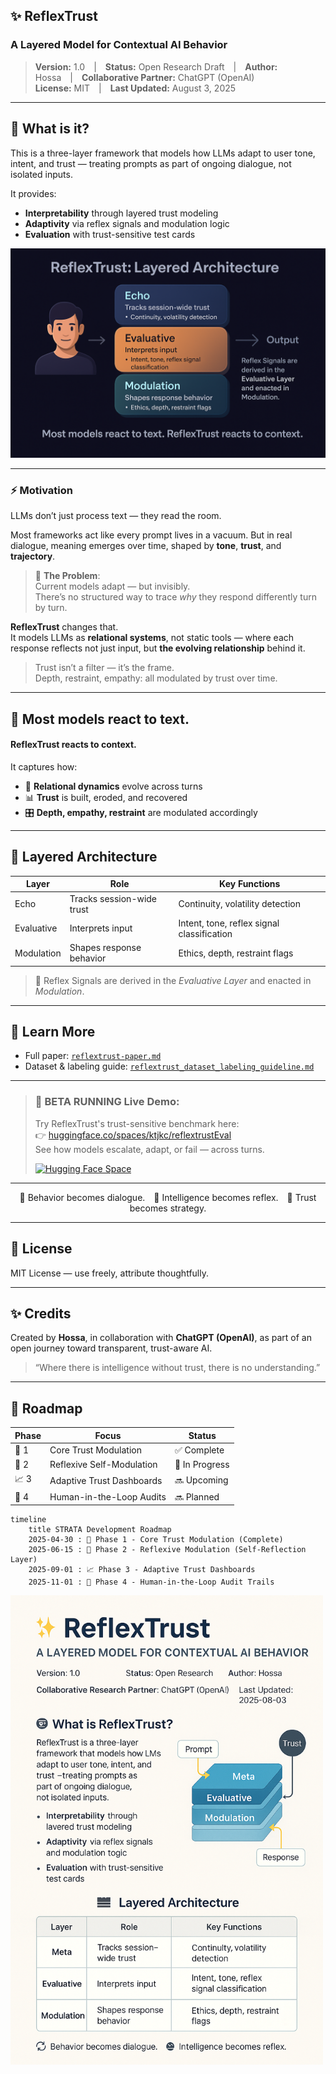## ✨ ReflexTrust  
### A Layered Model for Contextual AI Behavior

> **Version:** 1.0 | **Status:** Open Research Draft | **Author:** Hossa | **Collaborative Partner:** ChatGPT (OpenAI)  
> **License:** MIT | **Last Updated:** August 3, 2025

---

## 🤖 What is it?

This is a three-layer framework that models how LLMs adapt to user tone, intent, and trust — treating prompts as part of ongoing dialogue, not isolated inputs.

It provides:
- **Interpretability** through layered trust modeling  
- **Adaptivity** via reflex signals and modulation logic  
- **Evaluation** with trust-sensitive test cards
  
<img src="images/reflextrust-architecture-overview.png" alt="ReflexTrust Overview" style="max-width: 500;" />


---
### ⚡ Motivation

LLMs don’t just process text — they read the room.

Most frameworks act like every prompt lives in a vacuum. 
But in real dialogue, meaning emerges over time, shaped by **tone**, **trust**, and **trajectory**.

> 🧠 **The Problem**:  
> Current models adapt — but invisibly.  
> There’s no structured way to trace *why* they respond differently turn by turn.

**ReflexTrust** changes that.  
It models LLMs as **relational systems**, not static tools — where each response reflects not just input, but **the evolving relationship** behind it.

> Trust isn’t a filter — it’s the frame.  
> Depth, restraint, empathy: all modulated by trust over time.

---

## 🧬 **Most models react to text.**
#### ReflexTrust reacts to **context**.

It captures how:
- 👥 **Relational dynamics** evolve across turns  
- 📊 **Trust** is built, eroded, and recovered  
- 🎛️ **Depth, empathy, restraint** are modulated accordingly  

---

## 🧱 Layered Architecture

| Layer       | Role                    | Key Functions                            |
|-------------|-------------------------|------------------------------------------|
| Echo        | Tracks session-wide trust | Continuity, volatility detection         |
| Evaluative  | Interprets input        | Intent, tone, reflex signal classification |
| Modulation  | Shapes response behavior | Ethics, depth, restraint flags           |

> 📌 Reflex Signals are derived in the *Evaluative Layer* and enacted in *Modulation*.

---

## 📖 Learn More

- Full paper: [`reflextrust-paper.md`](reflextrust-paper.md)  
- Dataset & labeling guide: [`reflextrust_dataset_labeling_guideline.md`](reflextrust_dataset_labeling_guideline.md)  

---

>### 🔬 BETA RUNNING **Live Demo:**  
> Try ReflexTrust's trust-sensitive benchmark here:  
> 👉 [huggingface.co/spaces/ktjkc/reflextrustEval](https://huggingface.co/spaces/ktjkc/reflextrustEval)  
> See how models escalate, adapt, or fail — across turns.
>
> [![Hugging Face Space](https://img.shields.io/badge/Try%20on-Hugging%20Face-blue?logo=huggingface)](https://huggingface.co/spaces/ktjkc/reflextrustEval)

---

<div align="center">

🔁 Behavior becomes dialogue. 🤖 Intelligence becomes reflex. 🧭 Trust becomes strategy.

</div>

---

## 📜 License

MIT License — use freely, attribute thoughtfully.

---

## ✨ Credits

Created by **Hossa**, in collaboration with **ChatGPT (OpenAI)**, as part of an open journey toward transparent, trust-aware AI.

> “Where there is intelligence without trust, there is no understanding.”

---


## 📍 Roadmap

| Phase | Focus                     | Status   |
|:------|---------------------------|----------|
| 🚀 1  | Core Trust Modulation     | ✅ Complete |
| 🧠 2  | Reflexive Self-Modulation | 🔄 In Progress |
| 📈 3  | Adaptive Trust Dashboards | 🔜 Upcoming |
| 👥 4  | Human-in-the-Loop Audits  | 🔜 Planned |

```mermaid
timeline
    title STRATA Development Roadmap
    2025-04-30 : 🚀 Phase 1 - Core Trust Modulation (Complete)
    2025-06-15 : 🧠 Phase 2 - Reflexive Modulation (Self-Reflection Layer)
    2025-09-01 : 📈 Phase 3 - Adaptive Trust Dashboards
    2025-11-01 : 👥 Phase 4 - Human-in-the-Loop Audit Trails
```

<img src="images/reflextrust-layers-diagram.png" alt="ReflexTrust Layers" style="max-width: 500px;" />


